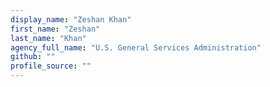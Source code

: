 ```yaml
---
display_name: "Zeshan Khan"
first_name: "Zeshan"
last_name: "Khan"
agency_full_name: "U.S. General Services Administration"
github: ""
profile_source: ""
---
```

